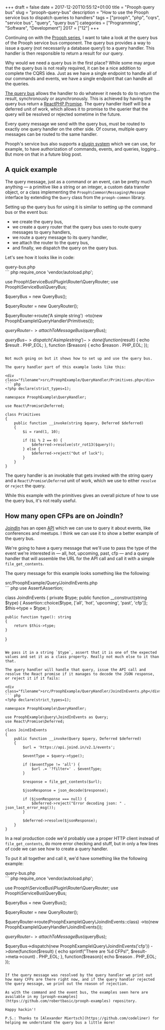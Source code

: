 +++
draft = false
date = 2017-12-20T10:55:12+01:00
title = "Prooph query bus"
slug = "prooph-query-bus"
description = "How to use the Prooph service bus to dispatch queries to handlers"
tags = ["prooph", "php", "cqrs", "service bus", "query", "query bus"]
categories = ["Programming", "Software", "Development"]
2017 = ["12"]
+++

Continuing on with the [Prooph series](/tags/prooph), I want to take a look at the query bus of the Prooph service bus component. The query bus provides a way to issue a query (not necessarily a database query!) to a query handler. This handler is then responsible to return a result for our query.

Why would we need a query bus in the first place? While some may argue that the query bus is not really required, it can be a nice addition to complete the CQRS idea. Just as we have a single endpoint to handle all of our commands and events, we have a single endpoint that can handle all the queries.

[The query bus](http://docs.getprooph.org/service-bus/overview.html#2-1-7) allows the handler to do whatever it needs to do to return the result, synchronously or asynchronously. This is achieved by having the query bus return a [ReactPHP Promise](/blog/reacting-to-promises). The query handler itself will be a deferred unit of work, which allows it to promise to the querier that the query will be resolved or rejected sometime in the future.

Every query message we send with the query bus, must be routed to exactly one query handler on the other side. Of course, multiple query messages can be routed to the same handler.

Prooph's service bus also supports a [plugin system](http://docs.getprooph.org/service-bus/plugins.html) which we can use, for example, to have authorization of commands, events, and queries, logging... But more on that in a future blog post.

## A quick example

The query message, just as a command or an event, can be pretty much anything &mdash; a primitive like a string or an integer, a custom data transfer object, or a class implementing the `Prooph\Common\Messaging\Message` interface by extending the `Query` class from the `prooph-common` library.

Setting up the query bus for using it is similar to setting up the command bus or the event bus:

 - we create the query bus,
 - we create a query router that the query bus uses to route query messages to query handlers,
 - we route a query message to its query handler,
 - we attach the router to the query bus,
 - and finally, we dispatch the query on the query bus.

Let's see how it looks like in code:

<div class="filename">query-bus.php</div>
``` php
<?php declare(strict_types=1);

require_once 'vendor/autoload.php';

use Prooph\ServiceBus\Plugin\Router\QueryRouter;
use Prooph\ServiceBus\QueryBus;

$queryBus = new QueryBus();

$queryRouter = new QueryRouter();

$queryRouter->route('A simple string')
            ->to(new ProophExample\QueryHandler\Primitives());

$queryRouter->attachToMessageBus($queryBus);

$queryBus->dispatch('A simple string')
         ->done(function($result) {
            echo $result . PHP_EOL;
         }, function ($reason) {
            echo $reason . PHP_EOL;
         });
```

Not much going on but it shows how to set up and use the query bus.

The query handler part of this example looks like this:

<div class="filename">src/ProophExample/QueryHandler/Primitives.php</div>
``` php
<?php declare(strict_types=1);

namespace ProophExample\QueryHandler;

use React\Promise\Deferred;

class Primitives
{
    public function __invoke(string $query, Deferred $deferred)
    {
        $i = rand(1, 10);

        if ($i % 2 == 0) {
            $deferred->resolve(str_rot13($query));
        } else {
            $deferred->reject("Out of luck");
        }
    }
}
```

The query handler is an invokable that gets invoked with the string query and a `React\Promise\Deferred` unit of work, which we use to either `resolve` or `reject` the query.

While this example with the primitives gives an overall picture of how to use the query bus, it's not really useful.

## How many open CFPs are on JoindIn?

[JoindIn](https://joind.in/) has an open [API](https://api.joind.in/) which we can use to query it about events, like conferences and meetups. I think we can use it to show a better example of the query bus.

We're going to have a query message that we'll use to pass the type of the event we're interested in &mdash; all, hot, upcoming, past, cfp &mdash; and a query handler that will assemble the URL for the API call and call it with a simple `file_get_contents`.

The query message for this example looks something like the following:

<div class='filename'>src/ProophExample/Query/JoindInEvents.php</div>
``` php
<?php declare(strict_types=1);
namespace ProophExample\Query;

use Assert\Assertion;

class JoindInEvents
{
    private $type;
    public function __construct(string $type)
    {
        Assertion::choice($type, ['all', 'hot', 'upcoming', 'past', 'cfp']);
        $this->type = $type;
    }

    public function type(): string
    {
        return $this->type;
    }
}
```

We pass it in a string `$type`, assert that it is one of the expected values and set it as a class property. Really not much else to it than that.

The query handler will handle that query, issue the API call and resolve the React promise if it manages to decode the JSON response, or reject it if it fails:

<div class="filename">src/ProophExample/QueryHandler/JoindInEvents.php</div>
``` php
<?php declare(strict_types=1);

namespace ProophExample\QueryHandler;

use ProophExample\Query\JoindInEvents as Query;
use React\Promise\Deferred;

class JoindInEvents
{
    public function __invoke(Query $query, Deferred $deferred)
    {
        $url = 'https://api.joind.in/v2.1/events';

        $eventType = $query->type();

        if ($eventType != 'all') {
            $url .= '?filter=' . $eventType;
        }

        $response = file_get_contents($url);

        $jsonResponse = json_decode($response);

        if ($jsonResponse === null) {
            $deferred->reject("Error decoding json: " . json_last_error_msg());
        }

        $deferred->resolve($jsonResponse);
    }
}
```

In a real production code we'd probably use a proper HTTP client instead of `file_get_contents`, do more error checking and stuff, but in only a few lines of code we can see how to create a query handler.

To put it all together and call it, we'd have something like the following example:

<div class="filename">query-bus.php</div>
``` php
<?php declare(strict_types=1);

require_once 'vendor/autoload.php';

use Prooph\ServiceBus\Plugin\Router\QueryRouter;
use Prooph\ServiceBus\QueryBus;

$queryBus = new QueryBus();

$queryRouter = new QueryRouter();

$queryRouter->route(ProophExample\Query\JoindInEvents::class)
            ->to(new ProophExample\QueryHandler\JoindInEvents());

$queryRouter->attachToMessageBus($queryBus);

$queryBus->dispatch(new ProophExample\Query\JoindInEvents('cfp'))
         ->done(function($result) {
            echo sprintf("There are %d CFPs!", $result->meta->count) . PHP_EOL;
         }, function($reason){
            echo $reason . PHP_EOL;
         });
```

If the query message was resolved by the query handler we print out how many CFPs are there right now, and if the query handler rejected the query message, we print out the reason of rejection.

As with the command and the event bus, the examples seen here are available in my [prooph-examples](https://github.com/robertbasic/prooph-examples) repository.

Happy hackin'!

P.S.: Thanks to [Alexander Miertsch](https://github.com/codeliner) for helping me understand the query bus a little more!
